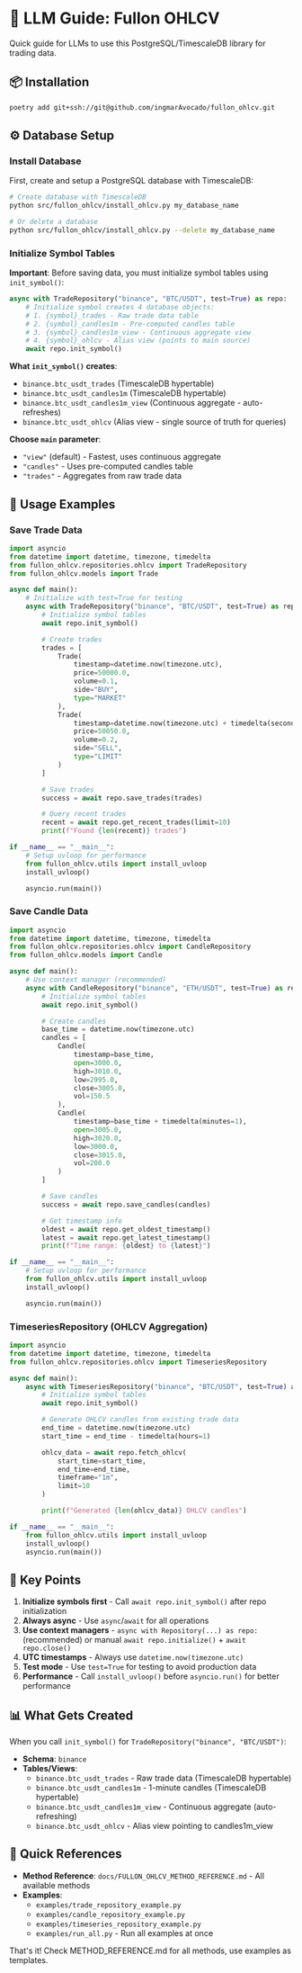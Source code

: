 # 🤖 LLM Guide: Fullon OHLCV

Quick guide for LLMs to use this PostgreSQL/TimescaleDB library for trading data.

## 📦 Installation

```bash
poetry add git+ssh://git@github.com/ingmarAvocado/fullon_ohlcv.git
```

## ⚙️ Database Setup

### Install Database
First, create and setup a PostgreSQL database with TimescaleDB:

```bash
# Create database with TimescaleDB
python src/fullon_ohlcv/install_ohlcv.py my_database_name

# Or delete a database
python src/fullon_ohlcv/install_ohlcv.py --delete my_database_name
```

### Initialize Symbol Tables
**Important**: Before saving data, you must initialize symbol tables using `init_symbol()`:

```python
async with TradeRepository("binance", "BTC/USDT", test=True) as repo:
    # Initialize symbol creates 4 database objects:
    # 1. {symbol}_trades - Raw trade data table
    # 2. {symbol}_candles1m - Pre-computed candles table
    # 3. {symbol}_candles1m_view - Continuous aggregate view
    # 4. {symbol}_ohlcv - Alias view (points to main source)
    await repo.init_symbol()
```

**What `init_symbol()` creates**:
- `binance.btc_usdt_trades` (TimescaleDB hypertable)
- `binance.btc_usdt_candles1m` (TimescaleDB hypertable)
- `binance.btc_usdt_candles1m_view` (Continuous aggregate - auto-refreshes)
- `binance.btc_usdt_ohlcv` (Alias view - single source of truth for queries)

**Choose `main` parameter**:
- `"view"` (default) - Fastest, uses continuous aggregate
- `"candles"` - Uses pre-computed candles table
- `"trades"` - Aggregates from raw trade data

## 🎯 Usage Examples

### Save Trade Data

```python
import asyncio
from datetime import datetime, timezone, timedelta
from fullon_ohlcv.repositories.ohlcv import TradeRepository
from fullon_ohlcv.models import Trade

async def main():
    # Initialize with test=True for testing
    async with TradeRepository("binance", "BTC/USDT", test=True) as repo:
        # Initialize symbol tables
        await repo.init_symbol()

        # Create trades
        trades = [
            Trade(
                timestamp=datetime.now(timezone.utc),
                price=50000.0,
                volume=0.1,
                side="BUY",
                type="MARKET"
            ),
            Trade(
                timestamp=datetime.now(timezone.utc) + timedelta(seconds=1),
                price=50050.0,
                volume=0.2,
                side="SELL",
                type="LIMIT"
            )
        ]

        # Save trades
        success = await repo.save_trades(trades)

        # Query recent trades
        recent = await repo.get_recent_trades(limit=10)
        print(f"Found {len(recent)} trades")

if __name__ == "__main__":
    # Setup uvloop for performance
    from fullon_ohlcv.utils import install_uvloop
    install_uvloop()

    asyncio.run(main())
```

### Save Candle Data

```python
import asyncio
from datetime import datetime, timezone, timedelta
from fullon_ohlcv.repositories.ohlcv import CandleRepository
from fullon_ohlcv.models import Candle

async def main():
    # Use context manager (recommended)
    async with CandleRepository("binance", "ETH/USDT", test=True) as repo:
        # Initialize symbol tables
        await repo.init_symbol()

        # Create candles
        base_time = datetime.now(timezone.utc)
        candles = [
            Candle(
                timestamp=base_time,
                open=3000.0,
                high=3010.0,
                low=2995.0,
                close=3005.0,
                vol=150.5
            ),
            Candle(
                timestamp=base_time + timedelta(minutes=1),
                open=3005.0,
                high=3020.0,
                low=3000.0,
                close=3015.0,
                vol=200.0
            )
        ]

        # Save candles
        success = await repo.save_candles(candles)

        # Get timestamp info
        oldest = await repo.get_oldest_timestamp()
        latest = await repo.get_latest_timestamp()
        print(f"Time range: {oldest} to {latest}")

if __name__ == "__main__":
    # Setup uvloop for performance
    from fullon_ohlcv.utils import install_uvloop
    install_uvloop()

    asyncio.run(main())
```

### TimeseriesRepository (OHLCV Aggregation)

```python
import asyncio
from datetime import datetime, timezone, timedelta
from fullon_ohlcv.repositories.ohlcv import TimeseriesRepository

async def main():
    async with TimeseriesRepository("binance", "BTC/USDT", test=True) as repo:
        # Initialize symbol tables
        await repo.init_symbol()

        # Generate OHLCV candles from existing trade data
        end_time = datetime.now(timezone.utc)
        start_time = end_time - timedelta(hours=1)

        ohlcv_data = await repo.fetch_ohlcv(
            start_time=start_time,
            end_time=end_time,
            timeframe="1m",
            limit=10
        )

        print(f"Generated {len(ohlcv_data)} OHLCV candles")

if __name__ == "__main__":
    from fullon_ohlcv.utils import install_uvloop
    install_uvloop()
    asyncio.run(main())
```

## 🔑 Key Points

1. **Initialize symbols first** - Call `await repo.init_symbol()` after repo initialization
2. **Always async** - Use `async`/`await` for all operations
3. **Use context managers** - `async with Repository(...) as repo:` (recommended) or manual `await repo.initialize()` + `await repo.close()`
4. **UTC timestamps** - Always use `datetime.now(timezone.utc)`
5. **Test mode** - Use `test=True` for testing to avoid production data
6. **Performance** - Call `install_uvloop()` before `asyncio.run()` for better performance

## 📊 What Gets Created

When you call `init_symbol()` for `TradeRepository("binance", "BTC/USDT")`:
- **Schema**: `binance`
- **Tables/Views**:
  - `binance.btc_usdt_trades` - Raw trade data (TimescaleDB hypertable)
  - `binance.btc_usdt_candles1m` - 1-minute candles (TimescaleDB hypertable)
  - `binance.btc_usdt_candles1m_view` - Continuous aggregate (auto-refreshing)
  - `binance.btc_usdt_ohlcv` - Alias view pointing to candles1m_view

## 🔗 Quick References

- **Method Reference**: `docs/FULLON_OHLCV_METHOD_REFERENCE.md` - All available methods
- **Examples**:
  - `examples/trade_repository_example.py`
  - `examples/candle_repository_example.py`
  - `examples/timeseries_repository_example.py`
  - `examples/run_all.py` - Run all examples at once

That's it! Check METHOD_REFERENCE.md for all methods, use examples as templates.

